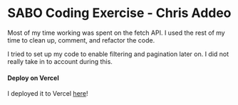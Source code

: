 # SABO Coding Exercise - Chris Addeo
Most of my time working was spent on the fetch API. I used the rest of my time to clean up, comment, and refactor the code.

I tried to set up my code to enable filtering and pagination later on. I did not really take in to account during this.

#### Deploy on Vercel
I deployed it to Vercel [here](https://nextjs.org/docs/deployment)!
